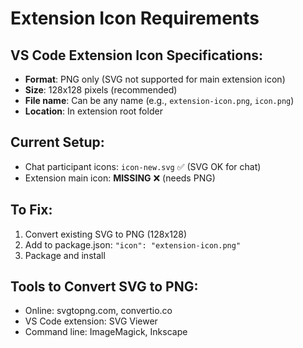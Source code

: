 # Extension Icon Requirements

## VS Code Extension Icon Specifications:
- **Format**: PNG only (SVG not supported for main extension icon)
- **Size**: 128x128 pixels (recommended)
- **File name**: Can be any name (e.g., `extension-icon.png`, `icon.png`)
- **Location**: In extension root folder

## Current Setup:
- Chat participant icons: `icon-new.svg` ✅ (SVG OK for chat)
- Extension main icon: **MISSING** ❌ (needs PNG)

## To Fix:
1. Convert existing SVG to PNG (128x128)
2. Add to package.json: `"icon": "extension-icon.png"`
3. Package and install

## Tools to Convert SVG to PNG:
- Online: svgtopng.com, convertio.co
- VS Code extension: SVG Viewer
- Command line: ImageMagick, Inkscape
